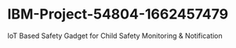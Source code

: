 # IBM-Project-54804-1662457479
IoT Based Safety Gadget for Child Safety Monitoring &amp; Notification
